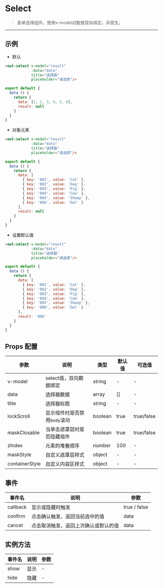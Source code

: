 # Select

> 表单选择组件。使用v-model对数据双向绑定，非原生。

---

## 示例

* 默认

```html
<owl-select v-model="result"
            :data="data"
            title="选择器"
            placeholder="请选择"/>
```

```js
export default {
  data () {
    return {
      data: [1, 2, 3, 4, 5, 6],
      result: null
    }
  }
}
```

* 对象元素

```html
<owl-select v-model="result"
            :data="data"
            title="选择器"
            placeholder="请选择"/>
```

```js
export default {
  data () {
    return {
      data: [
        { key: '001', value: 'Cat' },
        { key: '002', value: 'Dog' },
        { key: '003', value: 'Pig' },
        { key: '004', value: 'Cow' },
        { key: '005', value: 'Sheep' },
        { key: '006', value: 'Owl' }
      ],
      result: null
    }
  }
}
```

* 设置默认值

```html
<owl-select v-model="result"
            :data="data"
            title="选择器"
            placeholder="请选择"/>
```

```js
export default {
  data () {
    return {
      data: [
        { key: '001', value: 'Cat' },
        { key: '002', value: 'Dog' },
        { key: '003', value: 'Pig' },
        { key: '004', value: 'Cow' },
        { key: '005', value: 'Sheep' },
        { key: '006', value: 'Owl' }
      ],
      result: '006'
    }
  }
}
```

## Props 配置

 参数 | 说明 | 类型 | 默认值 | 可选值
 --- | ---  | --- | --- | ---
 v-model | select值，双向数据绑定 | string | - | -
 data | 选择器数据 | array | [] | -
 title | 选择器标题 | string | - | -
 lockScroll | 显示组件时是否禁用`body`滚动 |boolean | true | true/false
 maskClosable | 当单击遮罩层时是否隐藏组件 | boolean | true | true/false
 zIndex | 元素的堆叠顺序 | number | 100 | -
 maskStyle | 自定义遮罩层样式 | object | - | -
 containerStyle | 自定义内容区样式 | object | - | -

## 事件

事件名 | 说明 | 参数
---- | --- | ---
callback | 显示或隐藏时触发 | true / false
confirm | 点击确认触发，返回当前选中的值 | data
cancel | 点击取消触发，返回上次确认或默认的值 | data

## 实例方法

事件名  | 说明 | 参数
---- | --- | ---
show | 显示 | -
hide | 隐藏 | -
